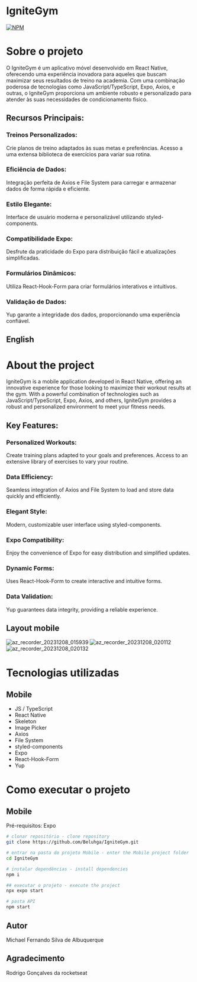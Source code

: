 # IgniteGym

[![NPM](https://img.shields.io/npm/l/react)](hhttps://github.com/Beluhga/AppTest-paraEstudo/blob/main/LICENSE) 

# Sobre o projeto
O IgniteGym é um aplicativo móvel desenvolvido em React Native, oferecendo uma experiência inovadora para aqueles que buscam maximizar seus resultados de treino na academia. Com uma combinação poderosa de tecnologias como JavaScript/TypeScript, Expo, Axios, e outras, o IgniteGym proporciona um ambiente robusto e personalizado para atender às suas necessidades de condicionamento físico.

## Recursos Principais:

### Treinos Personalizados:
Crie planos de treino adaptados às suas metas e preferências.
Acesso a uma extensa biblioteca de exercícios para variar sua rotina.

### Eficiência de Dados:

Integração perfeita de Axios e File System para carregar e armazenar dados de forma rápida e eficiente.

### Estilo Elegante:

Interface de usuário moderna e personalizável utilizando styled-components.

### Compatibilidade Expo:

Desfrute da praticidade do Expo para distribuição fácil e atualizações simplificadas.

### Formulários Dinâmicos:

Utiliza React-Hook-Form para criar formulários interativos e intuitivos.

### Validação de Dados:

Yup garante a integridade dos dados, proporcionando uma experiência confiável.


## English

# About the project
IgniteGym is a mobile application developed in React Native, offering an innovative experience for those looking to maximize their workout results at the gym. With a powerful combination of technologies such as JavaScript/TypeScript, Expo, Axios, and others, IgniteGym provides a robust and personalized environment to meet your fitness needs.

## Key Features:

### Personalized Workouts:
Create training plans adapted to your goals and preferences.
Access to an extensive library of exercises to vary your routine.

### Data Efficiency:

Seamless integration of Axios and File System to load and store data quickly and efficiently.

### Elegant Style:

Modern, customizable user interface using styled-components.

### Expo Compatibility:

Enjoy the convenience of Expo for easy distribution and simplified updates.

### Dynamic Forms:

Uses React-Hook-Form to create interactive and intuitive forms.

### Data Validation:

Yup guarantees data integrity, providing a reliable experience.

## Layout mobile

![az_recorder_20231208_015939](https://github.com/Beluhga/IgniteGym/assets/82901722/4aec64fb-2219-4348-9b70-c28d1c45d787) 
![az_recorder_20231208_020112](https://github.com/Beluhga/IgniteGym/assets/82901722/9581a77a-01bc-4b23-afc6-679717f43632)
![az_recorder_20231208_020132](https://github.com/Beluhga/IgniteGym/assets/82901722/ab57d5ab-01e4-48f4-b9f1-5a906198f77e)


# Tecnologias utilizadas
## Mobile
- JS / TypeScript
- React Native
- Skeleton
- Image Picker
- Axios
- File System
- styled-components
- Expo
- React-Hook-Form
- Yup


# Como executar o projeto

## Mobile
Pré-requisitos: Expo

```bash
# clonar repositório - clone repository
git clone https://github.com/Beluhga/IgniteGym.git

# entrar na pasta do projeto Mobile - enter the Mobile project folder
cd IgniteGym

# instalar dependências - install dependencies
npm i

## executar o projeto - execute the project
npx expo start

# pasta API
npm start

```


## Autor

Michael Fernando Silva de Albuquerque

## Agradecimento

Rodrigo Gonçalves da rocketseat
